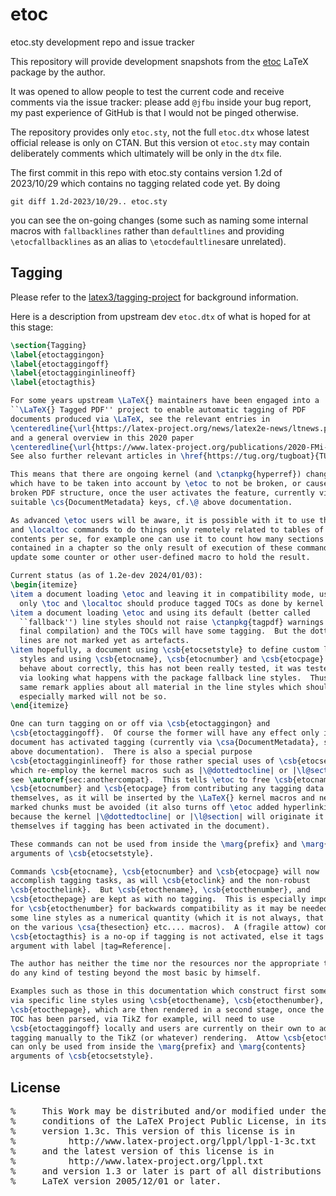 # etoc

etoc.sty development repo and issue tracker

This repository will provide development snapshots from the [etoc](https://ctan.org/pkg/etoc) LaTeX package by the author.

It was opened to allow people to test the current code and receive comments via the issue tracker: please add `@jfbu` inside your bug report, my past experience of GitHub is that I would not be pinged otherwise.

The repository provides only `etoc.sty`, not the full `etoc.dtx` whose latest official release is only on CTAN.  But this version ot `etoc.sty` may contain deliberately comments which ultimately will be only in the `dtx` file.

The first commit in this repo with etoc.sty contains version 1.2d of 2023/10/29 which contains no tagging related code yet.  By doing

```
git diff 1.2d-2023/10/29.. etoc.sty
```

you can see the on-going changes (some such as naming some internal macros with `fallbacklines` rather than `defaultlines` and providing `\etocfallbacklines` as an alias to `\etocdefaultlines`are unrelated).

## Tagging

Please refer to the [latex3/tagging-project](https://github.com/latex3/tagging-project) for background information.

Here is a description from upstream dev `etoc.dtx` of what is hoped for at this stage:

```latex
\section{Tagging}
\label{etoctaggingon}
\label{etoctaggingoff}
\label{etoctagginginlineoff}
\label{etoctagthis}

For some years upstream \LaTeX{} maintainers have been engaged into a
``\LaTeX{} Tagged PDF'' project to enable automatic tagging of PDF
documents produced via \LaTeX, see the relevant entries in
\centeredline{\url{https://latex-project.org/news/latex2e-news/ltnews.pdf}}
and a general overview in this 2020 paper
\centeredline{\url{https://www.latex-project.org/publications/2020-FMi-TUB-tb129mitt-tagpdf.pdf}}
See also further relevant articles in \href{https://tug.org/tugboat}{TUGboat}.

This means that there are ongoing kernel (and \ctanpkg{hyperref}) changes
which have to be taken into account by \etoc to not be broken, or cause a
broken PDF structure, once the user activates the feature, currently via usage of
suitable \cs{DocumentMetadata} keys, cf.\@ above documentation.

As advanced \etoc users will be aware, it is possible with it to use the \toc
and \localtoc commands to do things only remotely related to tables of
contents per se, for example one can use it to count how many sections are
contained in a chapter so the only result of execution of these commands is to
update some counter or other user-defined macro to hold the result.

Current status (as of 1.2e-dev 2024/01/03):
\begin{itemize}
\item a document loading \etoc and leaving it in compatibility mode, using
  only \toc and \localtoc should produce tagged TOCs as done by kernel code,
\item a document loading \etoc and using its default (better called
  ``fallback'') line styles should not raise \ctanpkg{tagpdf} warnings (after
  final compilation) and the TOCs will have some tagging.  But the dotted
  lines are not marked yet as artefacts.
\item hopefully, a document using \csb{etocsetstyle} to define custom line
  styles and using \csb{etocname}, \csb{etocnumber} and \csb{etocpage} should
  behave about correctly, this has not been really tested, it was tested only
  via looking what happens with the package fallback line styles.  Thus the
  same remark applies about all material in the line styles which should be
  especially marked will not be so. 
\end{itemize}

One can turn tagging on or off via \csb{etoctaggingon} and
\csb{etoctaggingoff}.  Of course the former will have any effect only if the
document has activated tagging (currently via \csa{DocumentMetadata}, see
above documentation).  There is also a special purpose
\csb{etoctagginginlineoff} for those rather special uses of \csb{etocsetstyle}
which re-employ the kernel macros such as |\@dottedtocline| or |\l@section|,
see \autoref{sec:anothercompat}.  This tells \etoc to free \csb{etocname},
\csb{etocnumber} and \csb{etocpage} from contributing any tagging data by
themselves, as it will be inserted by the \LaTeX{} kernel macros and nested
marked chunks must be avoided (it also turns off \etoc added hyperlinking
because the kernel |\@dottedtocline| or |\l@section| will originate it by
themselves if tagging has been activated in the document).

These commands can not be used from inside the \marg{prefix} and \marg{contents}
arguments of \csb{etocsetstyle}.

Commands \csb{etocname}, \csb{etocnumber} and \csb{etocpage} will now
accomplish tagging tasks, as will \csb{etoclink} and the non-robust
\csb{etocthelink}.  But \csb{etocthename}, \csb{etocthenumber}, and
\csb{etocthepage} are kept as with no tagging.  This is especially important
for \csb{etocthenumber} for backwards compatibility as it may be needed in
some line styles as a numerical quantity (which it is not always, that depends
on the various \csa{thesection} etc.... macros).  A (fragile attow) command
\csb{etoctagthis} is a no-op if tagging is not activated, else it tags its
argument with label |tag=Reference|.

The author has neither the time nor the resources nor the appropriate tools to
do any kind of testing beyond the most basic by himself.

Examples such as those in this documentation which construct first some data
via specific line styles using \csb{etocthename}, \csb{etocthenumber},
\csb{etocthepage}, which are then rendered in a second stage, once the whole
TOC has been parsed, via TikZ for example, will need to use
\csb{etoctaggingoff} locally and users are currently on their own to add
tagging manually to the TikZ (or whatever) rendering.  Attow \csb{etoctagthis}
can only be used from inside the \marg{prefix} and \marg{contents}
arguments of \csb{etocsetstyle}.
```

## License

<pre>
%     This Work may be distributed and/or modified under the
%     conditions of the LaTeX Project Public License, in its
%     version 1.3c. This version of this license is in
%          http://www.latex-project.org/lppl/lppl-1-3c.txt
%     and the latest version of this license is in
%          http://www.latex-project.org/lppl.txt
%     and version 1.3 or later is part of all distributions of
%     LaTeX version 2005/12/01 or later.
</pre>
